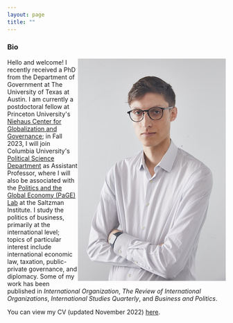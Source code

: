 ```yaml
---
layout: page
title: ""
---
```



### Bio

<img style="float: right;" src="assets/thrall_headshot_2022.JPG">
Hello and welcome! I recently received a PhD from the Department of Government at The University of Texas at Austin. I am currently a postdoctoral fellow at Princeton University's <a href="https://niehaus.princeton.edu/">Niehaus Center for Globalization and Governance</a>; in Fall 2023, I will join Columbia University's <a href="https://polisci.columbia.edu/">Political Science Department</a> as Assistant Professor, where I will also be associated with the <a href="https://www.siwps.org/programs/the-politics-and-global-economy-page-lab/">Politics and the Global Economy (PaGE) Lab</a> at the Saltzman Institute. I study the politics of business, primarily at the international level; topics of particular interest include international economic law, taxation, public-private governance, and diplomacy. Some of my work has been published in <i>International Organization</i>, <i>The Review of International Organizations</i>, <i>International Studies Quarterly</i>, and <i>Business and Politics</i>. 

You can view my CV (updated November 2022) [here](assets/Thrall_CV_Nov_2022.pdf).
